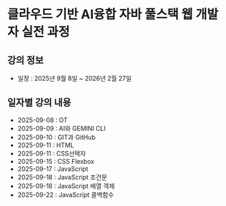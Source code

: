 # 클라우드 기반 AI융합 자바 풀스택 웹 개발자 실전 과정

## 강의 정보

- 일정 : 2025년 9월 8일 ~ 2026년 2월 27일

## 일자별 강의 내용

- 2025-09-08 : OT
- 2025-09-09 : AI와 GEMINI CLI
- 2025-09-10 : GIT과 GitHub
- 2025-09-11 : HTML
- 2025-09-11 : CSS선택자
- 2025-09-15 : CSS Flexbox
- 2025-09-17 : JavaScript
- 2025-09-18 : JavaScript 조건문
- 2025-09-18 : JavaScript 배열 객체
- 2025-09-22 : JavaScript 콜백함수
